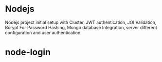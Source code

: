 # Nodejs
Nodejs project initial setup with Cluster, JWT authentication, JOI Validation, Bcrypt For Password Hashing, Mongo database Integration, server different configuration and  user authentication
# node-login

